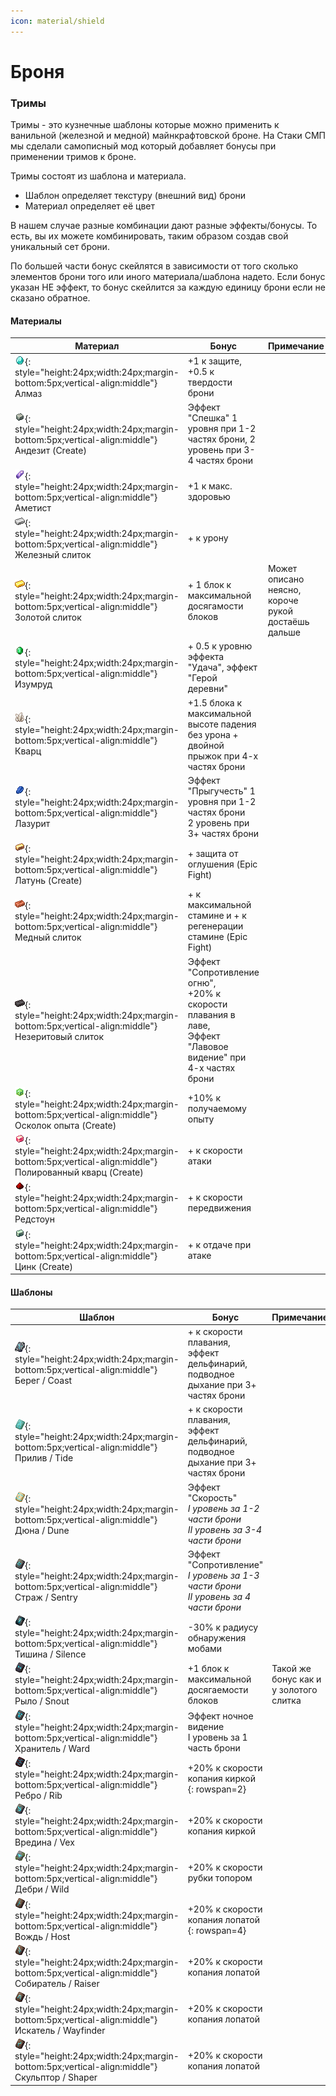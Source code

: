 ```yaml
---
icon: material/shield
---
```


# Броня

### Тримы

Тримы - это кузнечные шаблоны которые можно применить к ванильной (железной и медной) майнкрафтовской броне.
На Стаки СМП мы сделали самописный мод который добавляет бонусы при применении тримов к броне.

Тримы состоят из шаблона и материала.

- Шаблон определяет текстуру (внешний вид) брони
- Материал определяет её цвет

В нашем случае разные комбинации дают разные эффекты/бонусы. То есть, вы их можете комбинировать, таким образом создав
свой уникальный сет брони.

По большей части бонус скейлятся в зависимости от того сколько элементов брони того или иного материала/шаблона надето.
Если бонус указан НЕ эффект, то бонус скейлится за каждую единицу брони если не сказано обратное.

#### Материалы

| Материал                                                                                                                                                                               | Бонус                                                                                                               | Примечание                                         |
|----------------------------------------------------------------------------------------------------------------------------------------------------------------------------------------|---------------------------------------------------------------------------------------------------------------------|----------------------------------------------------|
| ![diamond.png](../../../assets/img/materials/diamond.png){: style="height:24px;width:24px;margin-bottom:5px;vertical-align:middle"} Алмаз                                                 | +1 к защите, +0.5 к твердости брони                                                                                 |                                                    |
| ![andesite_alloy.png](../../../assets/img/materials/andesite_alloy.png){: style="height:24px;width:24px;margin-bottom:5px;vertical-align:middle"} Андезит (Create)                        | Эффект "Спешка" 1 уровня при 1-2 частях брони, 2 уровень при 3-4 частях брони                                       |                                                    |
| ![amethyst_shard.png](../../../assets/img/materials/amethyst_shard.png){: style="height:24px;width:24px;margin-bottom:5px;vertical-align:middle"}  Аметист                                | +1 к макс. здоровью                                                                                                 |                                                    |
| ![iron_ingot.png](../../../assets/img/materials/iron_ingot.png){: style="height:24px;width:24px;margin-bottom:5px;vertical-align:middle"} Железный слиток                                 | + к урону                                                                                                           |                                                    |
| ![gold_ingot.png](../../../assets/img/materials/gold_ingot.png){: style="height:24px;width:24px;margin-bottom:5px;vertical-align:middle"} Золотой слиток                                  | + 1 блок к максимальной досягамости блоков                                                                          | Может описано неясно, короче рукой достаёшь дальше |
| ![emerald.png](../../../assets/img/materials/emerald.png){: style="height:24px;width:24px;margin-bottom:5px;vertical-align:middle"} Изумруд                                               | + 0.5 к уровню эффекта "Удача", эффект "Герой деревни"                                                              |                                                    |
| ![quartz.png](../../../assets/img/materials/quartz.png){: style="height:24px;width:24px;margin-bottom:5px;vertical-align:middle"} Кварц                                                   | +1.5 блока к максимальной высоте падения без урона + двойной прыжок при 4-х частях брони                            |                                                    |
| ![lapis_lazuli.png](../../../assets/img/materials/lapis_lazuli.png){: style="height:24px;width:24px;margin-bottom:5px;vertical-align:middle"} Лазурит                                     | Эффект "Прыгучесть" 1 уровня при 1-2 частях брони<br/>2 уровень при 3+ частях брони                                 |                                                    |
| ![brass_ingot.png](../../../assets/img/materials/brass_ingot.png){: style="height:24px;width:24px;margin-bottom:5px;vertical-align:middle"} Латунь (Create)                               | + защита от оглушения (Epic Fight)                                                                                  |                                                    |
| ![copper_ingot.png](../../../assets/img/materials/copper_ingot.png){: style="height:24px;width:24px;margin-bottom:5px;vertical-align:middle"} Медный слиток                               | + к максимальной стамине и + к регенерации стамине (Epic Fight)                                                     |                                                    |
| ![netherite_ingot.png](../../../assets/img/materials/netherite_ingot.png){: style="height:24px;width:24px;margin-bottom:5px;vertical-align:middle"} Незеритовый слиток                    | Эффект "Сопротивление огню",<br/>+20% к скорости плавания в лаве,<br/>Эффект "Лавовое видение" при 4-х частях брони |                                                    |
| ![experience_nugget.png](../../../assets/img/materials/experience_nugget.png){: style="height:24px;width:24px;margin-bottom:5px;vertical-align:middle"} Осколок опыта (Create)            | +10% к получаемому опыту                                                                                            |                                                    |
| ![polished_rose_quartz.png](../../../assets/img/materials/polished_rose_quartz.png){: style="height:24px;width:24px;margin-bottom:5px;vertical-align:middle"} Полированный кварц (Create) | + к скорости атаки                                                                                                  |                                                    |
| ![redstone.png](../../../assets/img/materials/redstone.png){: style="height:24px;width:24px;margin-bottom:5px;vertical-align:middle"} Редстоун                                            | + к скорости передвижения                                                                                           |                                                    |
| ![zinc_ingot.png](../../../assets/img/materials/zinc_ingot.png){: style="height:24px;width:24px;margin-bottom:5px;vertical-align:middle"} Цинк (Create)                                   | + к отдаче при атаке                                                                                                |                                                    |


#### Шаблоны

| Шаблон                                                                                                                                                                                                               | Бонус                                                                                       | Примечание                             |
|----------------------------------------------------------------------------------------------------------------------------------------------------------------------------------------------------------------------|---------------------------------------------------------------------------------------------|----------------------------------------|
| ![coast_armor_trim_smithing_template.png](../../../assets/img/templates/coast_armor_trim_smithing_template.png){: style="height:24px;width:24px;margin-bottom:5px;vertical-align:middle"} Берег / Coast                 | + к скорости плавания, эффект дельфинарий, подводное дыхание при 3+ частях брони            |                                        |
| ![tide_armor_trim_smithing_template.png](../../../assets/img/templates/tide_armor_trim_smithing_template.png){: style="height:24px;width:24px;margin-bottom:5px;vertical-align:middle"} Прилив / Tide                   | + к скорости плавания, эффект дельфинарий, подводное дыхание при 3+ частях брони            |                                        |
| ![dune_armor_trim_smithing_template.png](../../../assets/img/templates/dune_armor_trim_smithing_template.png){: style="height:24px;width:24px;margin-bottom:5px;vertical-align:middle"} Дюна / Dune                     | Эффект "Скорость"<br/>_I уровень за 1-2 части брони_<br/>_II уровень за 3-4 части брони_    |                                        |
| ![sentry_armor_trim_smithing_template.png](../../../assets/img/templates/sentry_armor_trim_smithing_template.png){: style="height:24px;width:24px;margin-bottom:5px;vertical-align:middle"} Страж / Sentry              | Эффект "Сопротивление"<br/>_I уровень за 1-3 части брони_<br/>_II уровень за 4 части брони_ |                                        |
| ![silence_armor_trim_smithing_template.png](../../../assets/img/templates/silence_armor_trim_smithing_template.png){: style="height:24px;width:24px;margin-bottom:5px;vertical-align:middle"} Тишина / Silence          | -30% к радиусу обнаружения мобами                                                           |                                        |
| ![snout_armor_trim_smithing_template.png](../../../assets/img/templates/snout_armor_trim_smithing_template.png){: style="height:24px;width:24px;margin-bottom:5px;vertical-align:middle"} Рыло / Snout                  | +1 блок к максимальной досягаемости блоков                                                  | Такой же бонус как и у золотого слитка |
| ![ward_armor_trim_smithing_template.png](../../../assets/img/templates/ward_armor_trim_smithing_template.png){: style="height:24px;width:24px;margin-bottom:5px;vertical-align:middle"} Хранитель / Ward                | Эффект ночное видение<br/>I уровень за 1 часть брони                                        |                                        |
| ![rib_armor_trim_smithing_template.png](../../../assets/img/templates/rib_armor_trim_smithing_template.png){: style="height:24px;width:24px;margin-bottom:5px;vertical-align:middle"} Ребро / Rib                       | +20% к скорости копания киркой {: rowspan=2}                                                |                                        |
| ![vex_armor_trim_smithing_template.png](../../../assets/img/templates/vex_armor_trim_smithing_template.png){: style="height:24px;width:24px;margin-bottom:5px;vertical-align:middle"} Вредина / Vex                     | +20% к скорости копания киркой                                                              |                                        |
| ![wild_armor_trim_smithing_template.png](../../../assets/img/templates/wild_armor_trim_smithing_template.png){: style="height:24px;width:24px;margin-bottom:5px;vertical-align:middle"} Дебри / Wild                    | +20% к скорости рубки топором                                                               |                                        |
| ![host_armor_trim_smithing_template.png](../../../assets/img/templates/host_armor_trim_smithing_template.png){: style="height:24px;width:24px;margin-bottom:5px;vertical-align:middle"} Вождь / Host                    | +20% к скорости копания лопатой {: rowspan=4}                                               |                                        |
| ![raiser_armor_trim_smithing_template.png](../../../assets/img/templates/raiser_armor_trim_smithing_template.png){: style="height:24px;width:24px;margin-bottom:5px;vertical-align:middle"} Собиратель / Raiser         | +20% к скорости копания лопатой                                                             |                                        |
| ![wayfinder_armor_trim_smithing_template.png](../../../assets/img/templates/wayfinder_armor_trim_smithing_template.png){: style="height:24px;width:24px;margin-bottom:5px;vertical-align:middle"} Искатель / Wayfinder  | +20% к скорости копания лопатой                                                             |                                        |
| ![shaper_armor_trim_smithing_template.png](../../../assets/img/templates/shaper_armor_trim_smithing_template.png){: style="height:24px;width:24px;margin-bottom:5px;vertical-align:middle"} Скульптор / Shaper          | +20% к скорости копания лопатой                                                             |                                        |